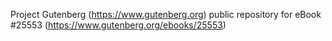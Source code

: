 Project Gutenberg (https://www.gutenberg.org) public repository for eBook #25553 (https://www.gutenberg.org/ebooks/25553)
